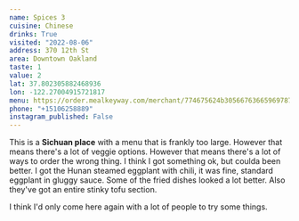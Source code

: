 ```yaml
---
name: Spices 3
cuisine: Chinese
drinks: True
visited: "2022-08-06"
address: 370 12th St
area: Downtown Oakland
taste: 1
value: 2
lat: 37.802305882468936
lon: -122.27004915721817
menu: https://order.mealkeyway.com/merchant/774675624b30566763665969787245344a78653569773d3d/main
phone: "+15106258889"
instagram_published: False
---
```


This is a **Sichuan place** with a menu that is frankly too large. However that means there's a lot of veggie options. However that means there's a lot of ways to order the wrong thing. I think I got something ok, but coulda been better. I got the Hunan steamed eggplant with chili, it was fine, standard eggplant in gluggy sauce. Some of the fried dishes looked a lot better. Also they've got an entire stinky tofu section.

I think I'd only come here again with a lot of people to try some things.
